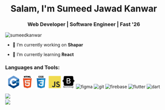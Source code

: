 <h1 align="center">Salam, I'm Sumeed Jawad Kanwar</h1>
<h3 align="center">Web Developer | Software Engineer | Fast '26</h3>

<p align="left"> <img src="https://komarev.com/ghpvc/?username=sumeedkanwar&label=Profile%20views&color=0e75b6&style=flat" alt="sumeedkanwar" /> </p>

- 🔭 I’m currently working on **Shapar**

- 🌱 I’m currently learning **React**

<h3 align="left">Languages and Tools:</h3>
<p align="center">
  <img src="https://raw.githubusercontent.com/devicons/devicon/master/icons/cplusplus/cplusplus-original.svg" alt="cplusplus" width="40" height="40"/>
  <img src="https://raw.githubusercontent.com/devicons/devicon/master/icons/html5/html5-original-wordmark.svg" alt="html5" width="40" height="40"/>
  <img src="https://raw.githubusercontent.com/devicons/devicon/master/icons/css3/css3-original-wordmark.svg" alt="css3" width="40" height="40"/>
  <img src="https://raw.githubusercontent.com/devicons/devicon/master/icons/javascript/javascript-original.svg" alt="javascript" width="40" height="40"/>
  <img src="https://raw.githubusercontent.com/devicons/devicon/master/icons/bootstrap/bootstrap-plain-wordmark.svg" alt="bootstrap" width="40" height="40"/>
  <img src="https://www.vectorlogo.zone/logos/figma/figma-icon.svg" alt="figma" width="40" height="40"/>
  <img src="https://www.vectorlogo.zone/logos/git-scm/git-scm-icon.svg" alt="git" width="40" height="40"/>
  <img src="https://www.vectorlogo.zone/logos/firebase/firebase-icon.svg" alt="firebase" width="40" height="40"/>
  <img src="https://www.vectorlogo.zone/logos/flutterio/flutterio-icon.svg" alt="flutter" width="40" height="40"/>
  <img src="https://www.vectorlogo.zone/logos/dartlang/dartlang-icon.svg" alt="dart" width="40" height="40"/>
</p>
<p>
  <img src="https://github-readme-streak-stats.herokuapp.com/?user=sumeedkanwar&theme=dark&hide_border=false"/>
  <br>
  <img src="https://github-readme-stats.vercel.app/api/top-langs/?username=sumeedkanwar&theme=dark&hide_border=false&include_all_commits=true&count_private=false&layout=compact"/>
</p>
